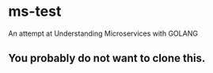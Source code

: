 # ms-test 
An attempt at Understanding Microservices with GOLANG

## You probably do not want to clone this.

